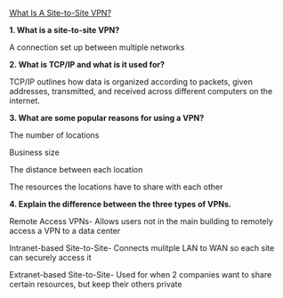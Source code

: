 
[What Is A Site-to-Site VPN?](https://www.fortinet.com/fr/resources/cyberglossary/what-is-site-to-site-vpn)

**1. What is a site-to-site VPN?**

A connection set up between multiple networks

**2. What is TCP/IP and what is it used for?**

TCP/IP outlines how data is organized according to packets, given addresses, transmitted, and received across different computers on the internet.

**3. What are some popular reasons for using a VPN?**

The number of locations

Business size

The distance between each location

The resources the locations have to share with each other

**4. Explain the difference between the three types of VPNs.**

Remote Access VPNs- Allows users not in the main building to remotely access a VPN to a data center 

Intranet-based Site-to-Site- Connects mulitple LAN to WAN so each site can securely access it

Extranet-based Site-to-Site- Used for when 2 companies want to share certain resources, but keep their others private